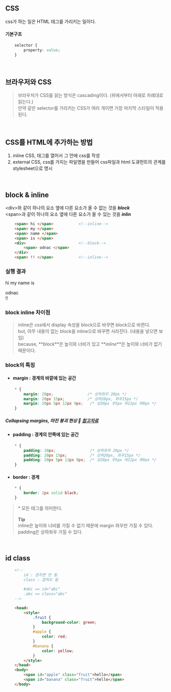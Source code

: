 ## CSS

css가 하는 일은 HTML 태그를 가리키는 일이다.

#### 기본구조

```css
    selector {
        property: value;
    }
```

<br/>

## 브라우저와 CSS

> 브라우저가 CSS를 읽는 방식은 cascading이다. \(위에서부터 아래로 차례대로 읽는다.\)<br/>
> 만약 같은 selector를 가리키는 CSS가 여러 개이면 가장 마지막 스타일이 적용된다.

<br/>

## CSS를 HTML에 추가하는 방법

1. inline CSS, 태그를 열어서 그 안에 css를 작성<br/>
2. external CSS, css를 가지는 파일명을 만들어 css파일과 html 도큐먼트의 관계를 stylesheet으로 명시

<br/>

## block & inline

\<div\>와 같이 하나의 요소 옆에 다른 요소가 올 수 없는 것을 **_block_** <br/>
\<span\>과 같이 하나의 요소 옆에 다른 요소가 올 수 있는 것을 **_inlin_**

```html
    <span> hi </span>           <!--inline-->
    <span> my </span>          
    <span> name </span>         
    <span> is </span>           
    <div>                       <!--block-->
        <span> odnac </span>
    </div>
    <span> !! </span>           <!--inline-->
```

### 실행 결과

<span> hi </span>
<span> my </span>
<span> name </span>
<span> is </span>

<div>
    <span> odnac </span>
</div>
<span> !! </span>

### block inline 차이점

> inline은 css에서 display 속성을 block으로 바꾸면 block으로 바뀐다.</br>
> but, 아무 내용이 없는 block을 inline으로 바꾸면 사라진다. \(내용을 넣으면 보임\) <br/>
> because, **_block_**은 높이와 너비가 있고 **_inline_**은 높이와 너비가 없기 때문이다.

### block의 특징

#### <ul><li>margin : 경계의 바깥에 있는 공간</ul></li>

```css
    * {
        margin: 20px;               /* 상하좌우 20px */
        margin: 20px 15px;          /* 상하20px, 좌우15px */
        margin: 20px 5px 12px 9px;   /* 상20px 우5px 하12px 좌9px */
    }
```

##### Collapsing margins, 마진 붕괴 현상 :bookmark_tabs: [참고자료](https://velog.io/@raram2/CSS-%EB%A7%88%EC%A7%84-%EC%83%81%EC%87%84Margin-collapsing-%EC%9B%90%EB%A6%AC-%EC%99%84%EB%B2%BD-%EC%9D%B4%ED%95%B4)

#### <ul><li>padding : 경계의 안쪽에 있는 공간</ul></li>

```css
    * {
        padding: 20px;               /* 상하좌우 20px */
        padding: 20px 15px;          /* 상하20px, 좌우15px */
        padding: 20px 5px 12px 9px;  /* 상20px 우5px 하12px 좌9px */
    }
```

#### <ul><li>border : 경계</ul></li>

```css
    * {
        border: 2px solid black;
    }
```

> \* 모든 태그를 의미한다. <br/>  
> **Tip**  
> inline은 높이와 너비를 가질 수 없기 때문에 margin 좌우만 가질 수 있다.  
> padding은 상하좌우 가질 수 있다.

<br/>

## id class

```html
    <!-- 
        id : 겹치면 안 됨
        class : 겹쳐도 됨
        
        #abc == id="abc"
        .abc == class="abc" 
    -->

    <head>
        <style>
            .fruit {
                background-color: green;
            }
            #apple {
                color: red;
            }
            #banana {
                color: yellow;
            }
        </style>
    </head>
    <body>
        <span id="apple" class="fruit">hello</span>
        <span id="banana" class="fruit">hello</span>
    </body>
```
